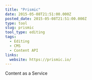 ```yaml
---
title: "Prismic"
date: 2015-05-08T21:51:00.000Z
posted_date: 2015-05-08T21:51:00.000Z
type: tool
slug: prismic
tool_type: editing
tags:
  - Editing
  - CMS
  - Content API
links:
  website: https://prismic.io/
---
```

Content as a Service